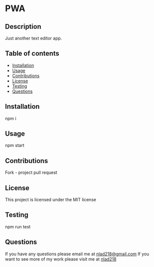 # PWA

## Description

Just another text editor app.

## Table of contents

- [Installation](#installation)
- [Usage](#usage)
- [Contributions](#contributions)
- [License](#license)
- [Testing](#testing)
- [Questions](#questions)

## Installation

npm i

## Usage

npm start

## Contributions

Fork - project pull request

## License

This project is licensed under the MIT license

## Testing

npm run test

## Questions

If you have any questions please email me at nlad218@gmail.com
If you want to see more of my work please visit me at [nlad218](https://github.com/nlad218)
